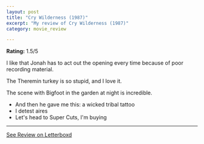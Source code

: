 ```yaml
---
layout: post
title: "Cry Wilderness (1987)"
excerpt: "My review of Cry Wilderness (1987)"
category: movie_review

---
```


**Rating:** 1.5/5

I like that Jonah has to act out the opening every time because of poor recording material.

The Theremin turkey is so stupid, and I love it.

The scene with Bigfoot in the garden at night is incredible.

* And then he gave me this: a wicked tribal tattoo
* I detest aires
* Let's head to Super Cuts, I'm buying

<hr>

[See Review on Letterboxd](https://boxd.it/6k9RXr)
